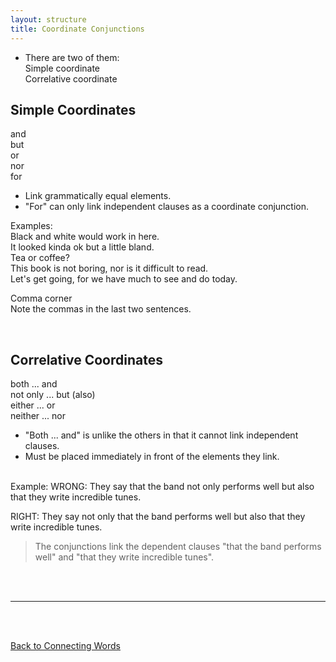 ```yaml
---
layout: structure
title: Coordinate Conjunctions
---
```

* There are two of them:   
Simple coordinate  
Correlative coordinate

## Simple Coordinates  

  and  
  but  
  or  
  nor  
  for  

* Link grammatically equal elements.   
* "For" can only link independent clauses as a coordinate conjunction.  

Examples:   
Black and white would work in here.  
It looked kinda ok but a little bland.  
Tea or coffee?  
This book is not boring, nor is it difficult to read.  
Let's get going, for we have much to see and do today.  

Comma corner  
Note the commas in the last two sentences.

<br/>

## Correlative Coordinates  

both ... and  
not only ... but (also)  
either ... or  
neither ... nor  

* "Both ... and" is unlike the others in that it cannot link independent clauses.  
* Must be placed immediately in front of the elements they link.  

 
<br/>
Example:   
WRONG: They say that the band not only performs well but also that they write incredible tunes.  

RIGHT: They say not only that the band performs well but also that they write incredible tunes.
>The conjunctions link the dependent clauses "that the band performs well" and "that they write incredible tunes".

<br/>
<br/>

---

<br/>
<br/>

[Back to Connecting Words]({{site.baseurl}}/structures/connecting-words)

